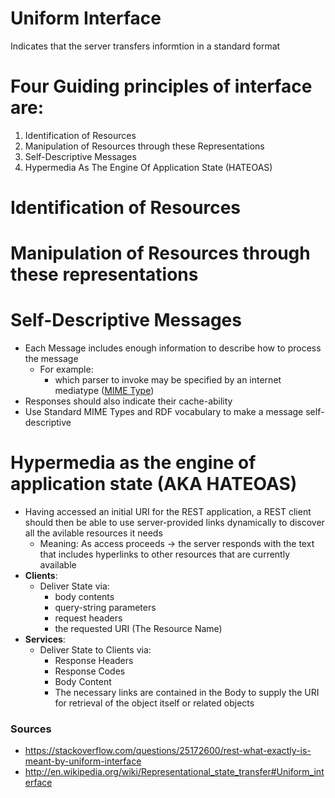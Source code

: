  # Uniform Interface

Indicates that the server transfers informtion in a standard format

# Four Guiding principles of interface are:

1. Identification of Resources
2. Manipulation of Resources through these Representations
3. Self-Descriptive Messages
4. Hypermedia As The Engine Of Application State (HATEOAS)

# Identification of Resources

# Manipulation of Resources through these representations

# Self-Descriptive Messages

- Each Message includes enough information to describe how to process the message
    - For example: 
        - which parser to invoke may be specified by an internet mediatype ([MIME Type](https://developer.mozilla.org/en-US/docs/Web/HTTP/Basics_of_HTTP/MIME_types/Common_types))
- Responses should also indicate their cache-ability
- Use  Standard MIME Types and RDF vocabulary to make a message self-descriptive

# Hypermedia as the engine of application state (AKA HATEOAS)

- Having accessed an initial URI for the REST application, a REST client should then be able to use server-provided links dynamically to discover all the avilable resources it needs
    - Meaning: As access proceeds -> the server responds with the text that includes hyperlinks to other resources that are currently available
- **Clients**:
    - Deliver State via: 
        - body contents
        - query-string parameters
        - request headers
        - the requested URI (The Resource Name)
- **Services**:
    - Deliver State to Clients via: 
        - Response Headers
        - Response Codes
        - Body Content
        - The necessary links are contained in the Body to supply the URI for retrieval of the object itself or related objects

### Sources

- https://stackoverflow.com/questions/25172600/rest-what-exactly-is-meant-by-uniform-interface
- http://en.wikipedia.org/wiki/Representational_state_transfer#Uniform_interface